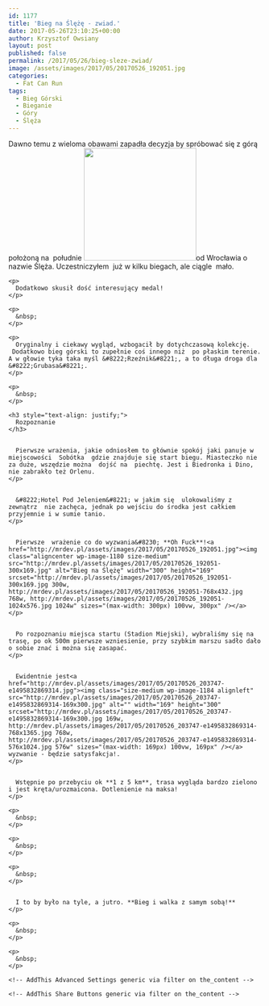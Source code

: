 ```yaml
---
id: 1177
title: 'Bieg na Ślężę - zwiad.'
date: 2017-05-26T23:10:25+00:00
author: Krzysztof Owsiany
layout: post
published: false
permalink: /2017/05/26/bieg-sleze-zwiad/
image: /assets/images/2017/05/20170526_192051.jpg
categories:
  - Fat Can Run
tags:
  - Bieg Górski
  - Bieganie
  - Góry
  - Ślęża
---
```

<div id="dslc-theme-content">
  <div id="dslc-theme-content-inner">
    <p>
      Dawno temu z wieloma obawami zapadła decyzja by spróbować się z górą położoną na  południe <img class="alignright" src="http://biegnasleze.pl/assets/images/2017/03/bieg-na-sleze-medal-2017-1.jpg" alt="" width="223" height="223" />od Wrocławia o nazwie Ślęża. Uczestniczyłem  już w kilku biegach, ale ciągle  mało.
    </p>
    
    <p>
      Dodatkowo skusił dość interesujący medal!
    </p>
    
    <p>
      &nbsp;
    </p>
    
    <p>
      Oryginalny i ciekawy wygląd, wzbogacił by dotychczasową kolekcję.  Dodatkowo bieg górski to zupełnie coś innego niż  po płaskim terenie. A w głowie tyka taka myśl &#8222;Rzeźnik&#8221;, a to długa droga dla &#8222;Grubasa&#8221;.
    </p>
    
    <p>
      &nbsp;
    </p>
    
    <h3 style="text-align: justify;">
      Rozpoznanie
    </h3>
    

      Pierwsze wrażenia, jakie odniosłem to głównie spokój jaki panuje w miejscowości  Sobótka  gdzie znajduje się start biegu. Miasteczko nie za duże, wszędzie można  dojść na  piechtę. Jest i Biedronka i Dino, nie zabrakło też Orlenu.
    </p>
    

      &#8222;Hotel Pod Jeleniem&#8221; w jakim się  ulokowaliśmy z zewnątrz  nie zachęca, jednak po wejściu do środka jest całkiem przyjemnie i w sumie tanio.
    </p>
    

      Pierwsze  wrażenie co do wyzwania&#8230; **Oh Fuck**!<a href="http://mrdev.pl/assets/images/2017/05/20170526_192051.jpg"><img class="aligncenter wp-image-1180 size-medium" src="http://mrdev.pl/assets/images/2017/05/20170526_192051-300x169.jpg" alt="Bieg na Ślężę" width="300" height="169" srcset="http://mrdev.pl/assets/images/2017/05/20170526_192051-300x169.jpg 300w, http://mrdev.pl/assets/images/2017/05/20170526_192051-768x432.jpg 768w, http://mrdev.pl/assets/images/2017/05/20170526_192051-1024x576.jpg 1024w" sizes="(max-width: 300px) 100vw, 300px" /></a>
    </p>
    

      Po rozpoznaniu miejsca startu (Stadion Miejski), wybraliśmy się na trasę, po ok 500m pierwsze wzniesienie, przy szybkim marszu sadło dało o sobie znać i można się zasapać.
    </p>
    

      Ewidentnie jest<a href="http://mrdev.pl/assets/images/2017/05/20170526_203747-e1495832869314.jpg"><img class="size-medium wp-image-1184 alignleft" src="http://mrdev.pl/assets/images/2017/05/20170526_203747-e1495832869314-169x300.jpg" alt="" width="169" height="300" srcset="http://mrdev.pl/assets/images/2017/05/20170526_203747-e1495832869314-169x300.jpg 169w, http://mrdev.pl/assets/images/2017/05/20170526_203747-e1495832869314-768x1365.jpg 768w, http://mrdev.pl/assets/images/2017/05/20170526_203747-e1495832869314-576x1024.jpg 576w" sizes="(max-width: 169px) 100vw, 169px" /></a> wyzwanie - będzie satysfakcja!.
    </p>
    

      Wstępnie po przebyciu ok **1 z 5 km**, trasa wygląda bardzo zielono i jest kręta/urozmaicona. Dotlenienie na maksa!
    </p>
    
    <p>
      &nbsp;
    </p>
    
    <p>
      &nbsp;
    </p>
    
    <p>
      &nbsp;
    </p>
    

      I to by było na tyle, a jutro. **Bieg i walka z samym sobą!**
    </p>
    
    <p>
      &nbsp;
    </p>
    
    <p>
      &nbsp;
    </p>
    
    <!-- AddThis Advanced Settings generic via filter on the_content -->
    
    <!-- AddThis Share Buttons generic via filter on the_content -->
  </div>
</div>